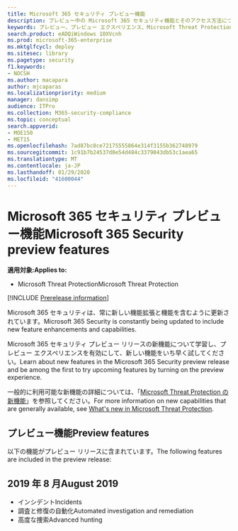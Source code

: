 ```yaml
---
title: Microsoft 365 セキュリティ プレビュー機能
description: プレビュー中の Microsoft 365 セキュリティ機能とそのアクセス方法について説明します。
keywords: プレビュー、プレビュー エクスペリエンス、Microsoft Threat Protection、機能、更新
search.product: eADQiWindows 10XVcnh
ms.prod: microsoft-365-enterprise
ms.mktglfcycl: deploy
ms.sitesec: library
ms.pagetype: security
f1.keywords:
- NOCSH
ms.author: macapara
author: mjcaparas
ms.localizationpriority: medium
manager: dansimp
audience: ITPro
ms.collection: M365-security-compliance
ms.topic: conceptual
search.appverid:
- MOE150
- MET15
ms.openlocfilehash: 7ad87bc8ce72175555864e314f3155b362748979
ms.sourcegitcommit: 1c91b7b24537d0e54d484c3379043db53c1aea65
ms.translationtype: MT
ms.contentlocale: ja-JP
ms.lasthandoff: 01/29/2020
ms.locfileid: "41600044"
---
```

# <a name="microsoft-365-security-preview-features"></a><span data-ttu-id="b430f-104">Microsoft 365 セキュリティ プレビュー機能</span><span class="sxs-lookup"><span data-stu-id="b430f-104">Microsoft 365 Security preview features</span></span>

<span data-ttu-id="b430f-105">**適用対象:**</span><span class="sxs-lookup"><span data-stu-id="b430f-105">**Applies to:**</span></span>
- <span data-ttu-id="b430f-106">Microsoft Threat Protection</span><span class="sxs-lookup"><span data-stu-id="b430f-106">Microsoft Threat Protection</span></span>

[!INCLUDE [Prerelease information](../includes/prerelease.md)]

<span data-ttu-id="b430f-107">Microsoft 365 セキュリティは、常に新しい機能拡張と機能を含むように更新されています。</span><span class="sxs-lookup"><span data-stu-id="b430f-107">Microsoft 365 Security is constantly being updated to include new feature enhancements and capabilities.</span></span>

<span data-ttu-id="b430f-108">Microsoft 365 セキュリティ プレビュー リリースの新機能について学習し、プレビュー エクスペリエンスを有効にして、新しい機能をいち早く試してください。</span><span class="sxs-lookup"><span data-stu-id="b430f-108">Learn about new features in the Microsoft 365 Security preview release and be among the first to try upcoming features by turning on the preview experience.</span></span>

<span data-ttu-id="b430f-109">一般的に利用可能な新機能の詳細については、「[Microsoft Threat Protection の新機能](mtp-whats-new.md)」を参照してください。</span><span class="sxs-lookup"><span data-stu-id="b430f-109">For more information on new capabilities that are generally available, see [What's new in Microsoft Threat Protection](mtp-whats-new.md).</span></span>


## <a name="preview-features"></a><span data-ttu-id="b430f-110">プレビュー機能</span><span class="sxs-lookup"><span data-stu-id="b430f-110">Preview features</span></span>
<span data-ttu-id="b430f-111">以下の機能がプレビュー リリースに含まれています。</span><span class="sxs-lookup"><span data-stu-id="b430f-111">The following features are included in the preview release:</span></span>

## <a name="august-2019"></a><span data-ttu-id="b430f-112">2019 年 8 月</span><span class="sxs-lookup"><span data-stu-id="b430f-112">August 2019</span></span>
- <span data-ttu-id="b430f-113">インシデント</span><span class="sxs-lookup"><span data-stu-id="b430f-113">Incidents</span></span>
- <span data-ttu-id="b430f-114">調査と修復の自動化</span><span class="sxs-lookup"><span data-stu-id="b430f-114">Automated investigation and remediation</span></span>
- <span data-ttu-id="b430f-115">高度な捜索</span><span class="sxs-lookup"><span data-stu-id="b430f-115">Advanced hunting</span></span> 